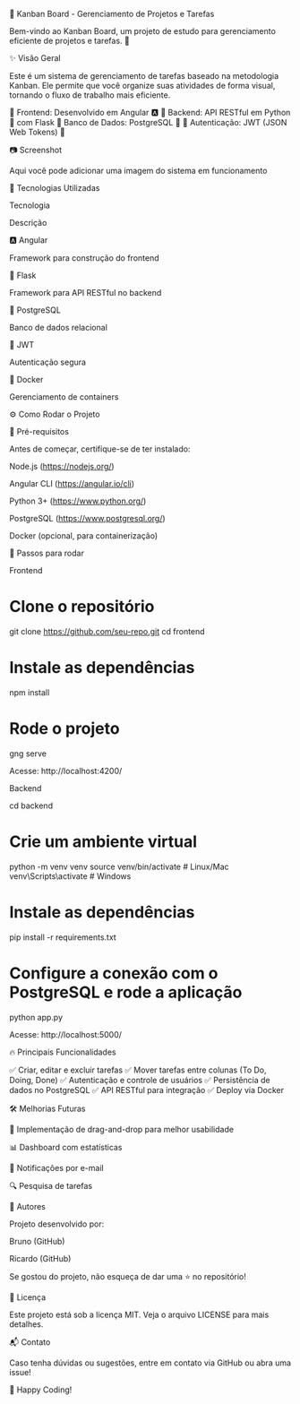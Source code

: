 📌 Kanban Board - Gerenciamento de Projetos e Tarefas

Bem-vindo ao Kanban Board, um projeto de estudo para gerenciamento eficiente de projetos e tarefas. 🚀

✨ Visão Geral

Este é um sistema de gerenciamento de tarefas baseado na metodologia Kanban. Ele permite que você organize suas atividades de forma visual, tornando o fluxo de trabalho mais eficiente.

🔹 Frontend: Desenvolvido em Angular 🅰️
🔹 Backend: API RESTful em Python 🐍 com Flask
🔹 Banco de Dados: PostgreSQL 🐘
🔹 Autenticação: JWT (JSON Web Tokens) 🔑

📷 Screenshot

Aqui você pode adicionar uma imagem do sistema em funcionamento

🚀 Tecnologias Utilizadas

Tecnologia

Descrição

🅰️ Angular

Framework para construção do frontend

🐍 Flask

Framework para API RESTful no backend

🐘 PostgreSQL

Banco de dados relacional

🔑 JWT

Autenticação segura

🐳 Docker

Gerenciamento de containers

⚙️ Como Rodar o Projeto

🔧 Pré-requisitos

Antes de começar, certifique-se de ter instalado:

Node.js (https://nodejs.org/)

Angular CLI (https://angular.io/cli)

Python 3+ (https://www.python.org/)

PostgreSQL (https://www.postgresql.org/)

Docker (opcional, para containerização)

🏃 Passos para rodar

Frontend

# Clone o repositório
git clone https://github.com/seu-repo.git
cd frontend

# Instale as dependências
npm install

# Rode o projeto
gng serve

Acesse: http://localhost:4200/

Backend

cd backend

# Crie um ambiente virtual
python -m venv venv
source venv/bin/activate  # Linux/Mac
venv\Scripts\activate  # Windows

# Instale as dependências
pip install -r requirements.txt

# Configure a conexão com o PostgreSQL e rode a aplicação
python app.py

Acesse: http://localhost:5000/

🔥 Principais Funcionalidades

✅ Criar, editar e excluir tarefas
✅ Mover tarefas entre colunas (To Do, Doing, Done)
✅ Autenticação e controle de usuários
✅ Persistência de dados no PostgreSQL
✅ API RESTful para integração
✅ Deploy via Docker

🛠 Melhorias Futuras

📌 Implementação de drag-and-drop para melhor usabilidade

📊 Dashboard com estatísticas

📧 Notificações por e-mail

🔍 Pesquisa de tarefas

👥 Autores

Projeto desenvolvido por:

Bruno (GitHub)

Ricardo (GitHub)

Se gostou do projeto, não esqueça de dar uma ⭐ no repositório!

📜 Licença

Este projeto está sob a licença MIT. Veja o arquivo LICENSE para mais detalhes.

📬 Contato

Caso tenha dúvidas ou sugestões, entre em contato via GitHub ou abra uma issue!

🚀 Happy Coding!
